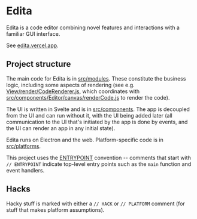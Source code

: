 Edita
===

Edita is a code editor combining novel features and interactions with a familiar GUI interface.

See [edita.vercel.app](//edita.vercel.app/).

Project structure
---

The main code for Edita is in [src/modules](./src/modules). These constitute the business logic, including some aspects of rendering (see e.g. [View/render/CodeRenderer.js](./src/modules/View/render/CodeRenderer.js), which coordinates with [src/components/Editor/canvas/renderCode.js](./src/components/Editor/canvas/renderCode.js) to render the code).

The UI is written in Svelte and is in [src/components](./src/components). The app is decoupled from the UI and can run without it, with the UI being added later (all communication to the UI that's initiated by the app is done by events, and the UI can render an app in any initial state).

Edita runs on Electron and the web. Platform-specific code is in [src/platforms](./src/platforms).

This project uses the [ENTRYPOINT](https://gitlab.com/-/snippets/2431100) convention -- comments that start with `// ENTRYPOINT` indicate top-level entry points such as the `main` function and event handlers.

## Hacks

Hacky stuff is marked with either a `// HACK` or `// PLATFORM` comment (for stuff that makes platform assumptions).
